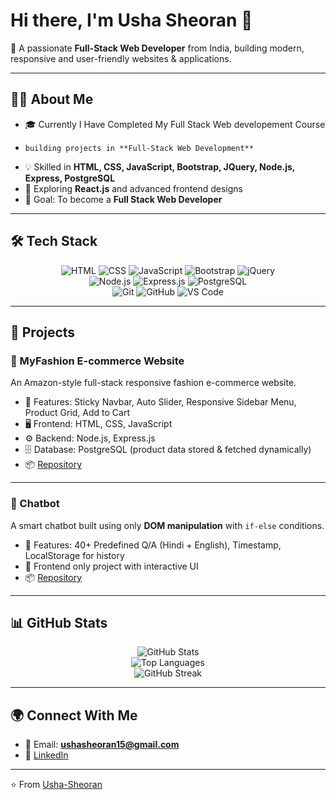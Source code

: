 # Hi there, I'm Usha Sheoran 👋  

🚀 A passionate **Full-Stack Web Developer** from India, building modern, responsive and user-friendly websites & applications.  

---

## 👩‍💻 About Me
- 🎓 Currently I Have Completed My Full Stack Web developement Course 
-     building projects in **Full-Stack Web Development**  
- 💡 Skilled in **HTML, CSS, JavaScript, Bootstrap, JQuery, Node.js, Express, PostgreSQL**  
- 🌱 Exploring **React.js** and advanced frontend designs  
- 🎯 Goal: To become a **Full Stack Web Developer**  

---

## 🛠 Tech Stack
<div align="center">

![HTML](https://img.shields.io/badge/HTML5-E34F26?style=for-the-badge&logo=html5&logoColor=white)
![CSS](https://img.shields.io/badge/CSS3-1572B6?style=for-the-badge&logo=css3&logoColor=white)
![JavaScript](https://img.shields.io/badge/JavaScript-F7DF1E?style=for-the-badge&logo=javascript&logoColor=black)
![Bootstrap](https://img.shields.io/badge/Bootstrap-563D7C?style=for-the-badge&logo=bootstrap&logoColor=white)
![jQuery](https://img.shields.io/badge/jQuery-0769AD?style=for-the-badge&logo=jquery&logoColor=white)  
![Node.js](https://img.shields.io/badge/Node.js-43853D?style=for-the-badge&logo=node.js&logoColor=white)
![Express.js](https://img.shields.io/badge/Express.js-000000?style=for-the-badge&logo=express&logoColor=white)
![PostgreSQL](https://img.shields.io/badge/PostgreSQL-336791?style=for-the-badge&logo=postgresql&logoColor=white)  
![Git](https://img.shields.io/badge/Git-F05032?style=for-the-badge&logo=git&logoColor=white)
![GitHub](https://img.shields.io/badge/GitHub-181717?style=for-the-badge&logo=github&logoColor=white)
![VS Code](https://img.shields.io/badge/VS%20Code-0078d7?style=for-the-badge&logo=visual-studio-code&logoColor=white)

</div>

---

## 📂 Projects

### 👗 MyFashion E-commerce Website  
An Amazon-style full-stack responsive fashion e-commerce website.  
- 🛒 Features: Sticky Navbar, Auto Slider, Responsive Sidebar Menu, Product Grid, Add to Cart  
- 🖥️ Frontend: HTML, CSS, JavaScript  
- ⚙️ Backend: Node.js, Express.js  
- 🗄️ Database: PostgreSQL (product data stored & fetched dynamically)  
- 📦 [Repository](https://github.com/Usha-Sheoran/My-Fashion)  

---

### 🤖 Chatbot  
A smart chatbot built using only **DOM manipulation** with `if-else` conditions.  
- 💬 Features: 40+ Predefined Q/A (Hindi + English), Timestamp, LocalStorage for history  
- 🎨 Frontend only project with interactive UI   
- 📦 [Repository](https://github.com/Usha-Sheoran/Smart-Chatbot)  

---

## 📊 GitHub Stats  

<div align="center">

![GitHub Stats](https://github-readme-stats.vercel.app/api?username=Usha-Sheoran&show_icons=true&theme=radical)  
![Top Languages](https://github-readme-stats.vercel.app/api/top-langs/?username=Usha-Sheoran&layout=compact&theme=radical)  
![GitHub Streak](https://github-readme-streak-stats.herokuapp.com/?user=Usha-Sheoran&theme=radical)

</div>

---

## 🌍 Connect With Me  

- 📧 Email: **ushasheoran15@gmail.com**  
- 💼 [LinkedIn]([https://linkedin.com/in/your-linkedin](https://www.linkedin.com/in/usha-sheoran-950075356/))  


---

⭐️ From [Usha-Sheoran](https://github.com/Usha-Sheoran)
